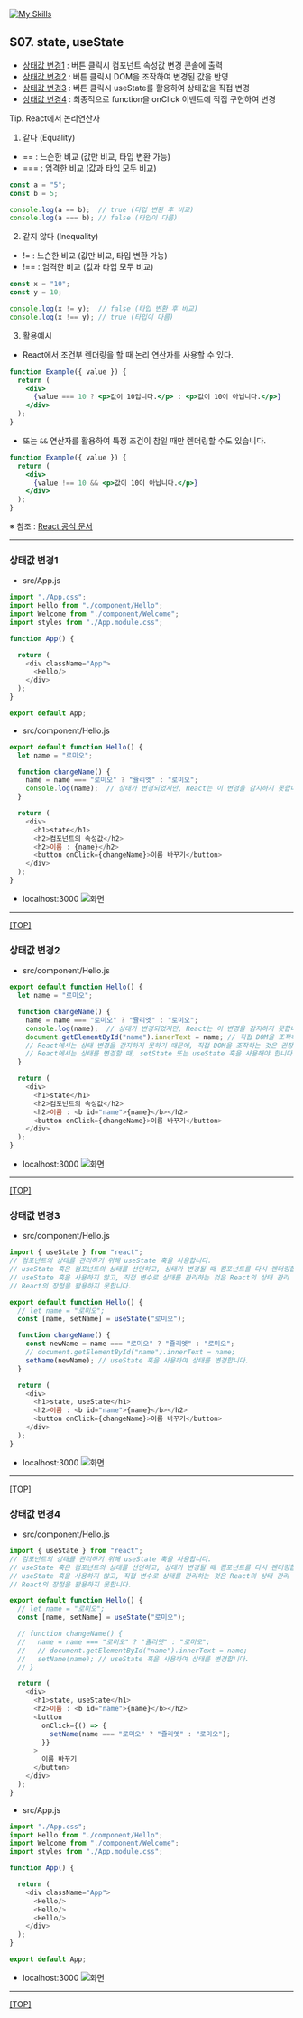 [![My Skills](https://skillicons.dev/icons?heiht="10"&i=nodejs,vscode,js,react&theme=light)](readme.md)

## S07. state, useState
- [상태값 변경1](#상태값-변경1) : 버튼 클릭시 컴포넌트 속성값 변경 콘솔에 출력
- [상태값 변경2](#상태값-변경2) : 버튼 클릭시 DOM을 조작하여 변경된 값을 반영
- [상태값 변경3](#상태값-변경3) : 버튼 클릭시 useState를 활용하여 상태값을 직접 변경 
- [상태값 변경4](#상태값-변경4) : 최종적으로 function을 onClick 이벤트에 직접 구현하여 변경

Tip. React에서 논리연산자 
1. 같다 (Equality)
- == : 느슨한 비교 (값만 비교, 타입 변환 가능)
- === : 엄격한 비교 (값과 타입 모두 비교)
```jsx
const a = "5";
const b = 5;

console.log(a == b);  // true (타입 변환 후 비교)
console.log(a === b); // false (타입이 다름)
```
2. 같지 않다 (Inequality)
- != : 느슨한 비교 (값만 비교, 타입 변환 가능)
- !== : 엄격한 비교 (값과 타입 모두 비교)
```jsx
const x = "10";
const y = 10;

console.log(x != y);  // false (타입 변환 후 비교)
console.log(x !== y); // true (타입이 다름)
```
3. 활용예시
- React에서 조건부 렌더링을 할 때 논리 연산자를 사용할 수 있다.
```jsx
function Example({ value }) {
  return (
    <div>
      {value === 10 ? <p>값이 10입니다.</p> : <p>값이 10이 아닙니다.</p>}
    </div>
  );
}
```
- 또는 `&&` 연산자를 활용하여 특정 조건이 참일 때만 렌더링할 수도 있습니다.
```jsx
function Example({ value }) {
  return (
    <div>
      {value !== 10 && <p>값이 10이 아닙니다.</p>}
    </div>
  );
}
```
※ 참조 : [React 공식 문서](https://ko.react.dev/learn/conditional-rendering)

---

### 상태값 변경1

- src/App.js
```js
import "./App.css";
import Hello from "./component/Hello";
import Welcome from "./component/Welcome";
import styles from "./App.module.css";

function App() {

  return (
    <div className="App">
      <Hello/>
    </div>
  );
}

export default App;

```

- src/component/Hello.js
```js
export default function Hello() {
  let name = "로미오";

  function changeName() {
    name = name === "로미오" ? "쥴리엣" : "로미오";
    console.log(name);  // 상태가 변경되었지만, React는 이 변경을 감지하지 못합니다.
  }

  return (
    <div>
      <h1>state</h1>
      <h2>컴포넌트의 속성값</h2>
      <h2>이름 : {name}</h2>
      <button onClick={changeName}>이름 바꾸기</button>
    </div>
  );
}

```

- localhost:3000
![화면](./images/s07_state_01.png)

---
[[TOP]](#s07-state-usestate)
<br/>

### 상태값 변경2

- src/component/Hello.js
```js
export default function Hello() {
  let name = "로미오";

  function changeName() {
    name = name === "로미오" ? "쥴리엣" : "로미오";
    console.log(name);  // 상태가 변경되었지만, React는 이 변경을 감지하지 못합니다.
    document.getElementById("name").innerText = name; // 직접 DOM을 조작하여 변경된 값을 반영합니다.
    // React에서는 상태 변경을 감지하지 못하기 때문에, 직접 DOM을 조작하는 것은 권장되지 않습니다.
    // React에서는 상태를 변경할 때, setState 또는 useState 훅을 사용해야 합니다.
  }

  return (
    <div>
      <h1>state</h1>
      <h2>컴포넌트의 속성값</h2>
      <h2>이름 : <b id="name">{name}</b></h2>
      <button onClick={changeName}>이름 바꾸기</button>
    </div>
  );
}

```

- localhost:3000
![화면](./images/s07_state_02.png)

---
[[TOP]](#s07-state-usestate)
<br/>

### 상태값 변경3

- src/component/Hello.js
```js
import { useState } from "react";
// 컴포넌트의 상태를 관리하기 위해 useState 훅을 사용합니다.
// useState 훅은 컴포넌트의 상태를 선언하고, 상태가 변경될 때 컴포넌트를 다시 렌더링합니다.
// useState 훅을 사용하지 않고, 직접 변수로 상태를 관리하는 것은 React의 상태 관리 방식을 따르지 않기 때문에, 
// React의 장점을 활용하지 못합니다.

export default function Hello() {
  // let name = "로미오";
  const [name, setName] = useState("로미오");

  function changeName() {
    const newName = name === "로미오" ? "쥴리엣" : "로미오";
    // document.getElementById("name").innerText = name; 
    setName(newName); // useState 훅을 사용하여 상태를 변경합니다.
  }

  return (
    <div>
      <h1>state, useState</h1>
      <h2>이름 : <b id="name">{name}</b></h2>
      <button onClick={changeName}>이름 바꾸기</button>
    </div>
  );
}

```

- localhost:3000
![화면](./images/s07_state_03.png)

---
[[TOP]](#s07-state-usestate)
<br/>

### 상태값 변경4

- src/component/Hello.js
```js
import { useState } from "react";
// 컴포넌트의 상태를 관리하기 위해 useState 훅을 사용합니다.
// useState 훅은 컴포넌트의 상태를 선언하고, 상태가 변경될 때 컴포넌트를 다시 렌더링합니다.
// useState 훅을 사용하지 않고, 직접 변수로 상태를 관리하는 것은 React의 상태 관리 방식을 따르지 않기 때문에, 
// React의 장점을 활용하지 못합니다.

export default function Hello() {
  // let name = "로미오";
  const [name, setName] = useState("로미오");

  // function changeName() {
  //   name = name === "로미오" ? "쥴리엣" : "로미오";
  //   // document.getElementById("name").innerText = name; 
  //   setName(name); // useState 훅을 사용하여 상태를 변경합니다.
  // }

  return (
    <div>
      <h1>state, useState</h1>
      <h2>이름 : <b id="name">{name}</b></h2>
      <button 
        onClick={() => {
          setName(name === "로미오" ? "쥴리엣" : "로미오");
        }}
      >
        이름 바꾸기
      </button>
    </div>
  );
}

```

- src/App.js
```js
import "./App.css";
import Hello from "./component/Hello";
import Welcome from "./component/Welcome";
import styles from "./App.module.css";

function App() {

  return (
    <div className="App">
      <Hello/>
      <Hello/>
      <Hello/>
    </div>
  );
}

export default App;

```

- localhost:3000
![화면](./images/s07_state_04.png)

---
[[TOP]](#s07-state-usestate)
<br/>

